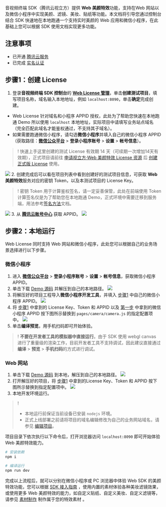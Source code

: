 音视频终端 SDK（腾讯云视立方）提供 **Web 美颜特效**功能，支持在Web 网站以及微信小程序中实现美颜、滤镜、美妆、贴纸等功能。本文档将引导您通过控制台结合 SDK 快速地在本地跑通一个支持实时美颜的 Web 应用和微信小程序，在此基础上您可以根据 SDK 使用文档实现更多功能。

## 注意事项
- 已开通 [腾讯云服务](https://cloud.tencent.com/product/x-magic)
- 已完成 [实名认证](https://cloud.tencent.com/document/product/378/3629)

## 步骤1：创建 License[](id:step1)

1. 登录**音视频终端 SDK 控制台**的 **[Web License 管理](https://console.cloud.tencent.com/vcube/web)**，单击**创建测试项目**，填写项目名称，域名输入本地地址，例如  `localhost:8090`，单击**确定**完成创建。
  - Web License 针对域名和小程序 APPID 授权，此处为了帮助您快速在本地跑通 Demo 所以使用 `localhost` 本地地址，实际项目中请填写业务站点域名（完全匹配此域名才能鉴权通过，不支持其子域名）。
  - 如果需要跑通微信小程序，请勾选**微信小程序**并填入自己的微信小程序 APPID（获取路径：[**微信公众平台**](https://mp.weixin.qq.com/) > **登录小程序账号** > **设置** > **帐号信息**）。
>! 快速上手这里创建的测试 License 有效期 14 天（可续期一次增加14天有效期），正式项目请前往 [申请视立方·Web 美颜特效 License 资源](https://cloud.tencent.com/apply/p/9fuh8sv6fl?!preview) 后 [创建正式版 License](https://cloud.tencent.com/document/product/616/71368#formal) 使用。
>
![](https://qcloudimg.tencent-cloud.cn/raw/8e1bc705d6bcd48d39d7c24feba2c849.png)
2. 创建完成后可以看在项目列表中看到创建好的测试项目信息，可获取 **Web 美颜特效**服务对应的密钥 Token，以及本测试项目的 License Key。
> ! 密钥 Token 用于计算鉴权签名，请一定妥善保管，此处在前端使用 Token 计算签名仅是为了帮助您在本地跑通 Demo，正式环境中需要迁移到服务端，用法参考[签名方法](https://cloud.tencent.com/document/product/616/71370#.E7.AD.BE.E5.90.8D.E6.96.B9.E6.B3.95)文档。
> 
![](https://qcloudimg.tencent-cloud.cn/raw/fc9f6fb773770cfb45d774c911b9e7bf.png)
3. 从 **[腾讯云账号中心](https://console.cloud.tencent.com/developer)** 获取 APPID。
![](https://qcloudimg.tencent-cloud.cn/raw/a237e4493e425219550b557254cf0fdf.png)


## 步骤2：本地运行[](id:step2)
Web License 同时支持 Web 网站和微信小程序，此处您可以根据自己的业务场景选择进行以下步骤。

### 微信小程序
1. 进入 [**微信公众平台**](https://mp.weixin.qq.com/) > **登录小程序账号** > **设置** > **帐号信息**，获取微信小程序 APPID。[](id:step2_1)
2. 单击下载 [Demo 源码](https://webar-static.tencent-cloud.com/docs/quick-demo/arsdk-miniprogram-quick-demo.zip) 并解压到自己的本地路径。
![](https://qcloudimg.tencent-cloud.cn/raw/41ad290a3524eb252cef4b46d30b3e52.png)
3. 将解压好的项目工程导入**微信小程序开发工具**，并填入 [步骤1](#step1) 中自己的微信小程序 APPID。
![](https://qcloudimg.tencent-cloud.cn/raw/15656d6fb9a9226ee97d08707bad3f6f.png)
4. 将 [步骤1](#step1) 中拿到的 License Key、Token 和 APPID 以及 [第一步](#step2_1) 中拿到的微信小程序 APPID 按下图所示替换到 `pages/camera/camera.js` 的指定配置项中。 
![](https://qcloudimg.tencent-cloud.cn/raw/e35b5be4b42a7ef8055ca1103f36cb50.png)
5. 单击**编译预览**，用手机扫码即可开始体验。

>! **不要在开发者工具的模拟器中直接运行**。由于 SDK 使用 webgl canvas 进行了重量级的渲染工作，目前开发者工具不支持调试，因此建议直接通过**编译** > **预览** > **手机扫码**的方式进行调试。


### Web 网站
1. 单击下载 [Demo 源码](https://webar-static.tencent-cloud.com/docs/quick-demo/source.zip) 到本地，解压到自己的本地路径。
![](https://qcloudimg.tencent-cloud.cn/raw/3abace08c278a84928dc64a63eb6b7c3.png)
2. 打开解压好的项目，将 [步骤1](#step1) 中拿到的License Key、Token 和 APPID 按下图所示替换到指定配置项中。
![](https://qcloudimg.tencent-cloud.cn/raw/e35b5be4b42a7ef8055ca1103f36cb50.png)
3. 本地开发环境运行。
>!
> - 本地运行前保证当前设备已安装 `nodejs` 环境。
> - 正式上线部署之前请将项目的域名编辑修改为自己的业务网站域名，请参见 [编辑项目](https://cloud.tencent.com/document/product/616/71377#.E7.BC.96.E8.BE.91.E9.A1.B9.E7.9B.AE)。
> 
项目目录下依次执行以下命令后，打开浏览器访问 `localhost:8090` 即可开始体验 Web 美颜特效能力。
```bash
# 安装依赖
npm i 

# 编译运行
npm run dev
```

完成以上流程后，就可以分别在微信小程序或 PC 浏览器中体验 Web SDK 的美颜特效功能，您可以根据 [SDK 接入指南](https://cloud.tencent.com/document/product/616/71364) ，使用内置的素材体验各种美妆滤镜效果，或使用更多 Web 美颜特效的能力，如自定义贴纸、自定义美妆、自定义滤镜等，请参见 [素材制作](https://cloud.tencent.com/document/product/616/71379) 制作属于您的特效素材 。
